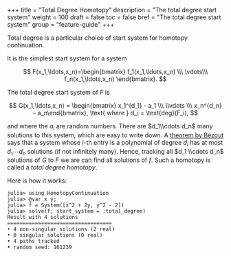 +++
title = "Total Degree Homotopy"
description = "The total degree start system"
weight = 100
draft = false
toc = false
bref = "The total degree start system"
group = "feature-guide"
+++

Total degree is a particular choice of start system for homotopy continuation.

It is the simplest start system for a system


$$
F(x_1,\ldots,x_n)=\begin{bmatrix} f_1(x_1,\ldots,x_n) \\\ \vdots\\\ f_n(x_1,\ldots,x_n) \end{bmatrix}.
$$

The total degree start system of $F$ is

$$
G(x_1,\ldots,x_n) = \begin{bmatrix} x_1^{d_1} - a_1 \\\ \\vdots \\\  x_n^{d_n} - a_n\end{bmatrix}, \text{ where } d_i = \text{deg}(F_i),
$$

and where the $a_i$ are random numbers. There are $d_1\\cdots d_n$ many solutions to this system, which are easy to write down. A [theorem by Bézout](https://en.wikipedia.org/wiki/Bézout%27s_theorem) says that a system whose $i$-th entry is a polynomial of degree $d_i$ has at most $d_1\cdots d_n$ solutions (if not infinitely many). Hence, tracking all $d_1 \\cdots d_n$ solutions of $G$ to $F$ we are can find all solutions of $f$. Such a homotopy is called a *total degree homotopy*.

Here is how it works:

```julia-repl
julia> using HomotopyContinuation
julia> @var x y;
julia> f = System([x^2 + 2y, y^2 - 2])
julia> solve(f; start_system = :total_degree)
Result with 4 solutions
==================================
• 4 non-singular solutions (2 real)
• 0 singular solutions (0 real)
• 4 paths tracked
• random seed: 161239
```

